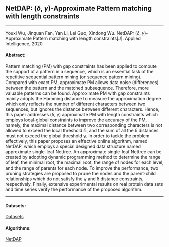 ## NetDAP: ($\delta$, $\gamma$)-Approximate Pattern matching with length constraints
***

Youxi Wu, Jinquan Fan, Yan Li, Lei Guo, Xindong Wu. NetDAP: ($\delta$, $\gamma$)-Approximate Pattern matching with length constraints[J]. Applied Intelligence, 2020.

#### Abstract:

Pattern matching (PM) with gap constraints has been applied to compute the support of a pattern in a sequence, which is an essential task of the repetitive sequential pattern mining (or sequence pattern mining). Compared with exact PM, approximate PM allows data noise (differences) between the pattern and the matched subsequence. Therefore, more valuable patterns can be found. Approximate PM with gap constraints mainly adopts the Hamming distance to measure the approximation degree which only reflects the number of different characters between two sequences, but ignores the distance between different characters. Hence, this paper addresses (δ, γ) approximate PM with length constraints which employs local-global constraints to improve the accuracy of the PM, namely, the maximal distance between two corresponding characters is not allowed to exceed the local threshold δ, and the sum of all the δ distances must not exceed the global threshold γ. In order to tackle the problem effectively, this paper proposes an effective online algorithm, named NetDAP, which employs a special designed data structure named approximate single-leaf Nettree. An approximate single-leaf Nettree can be created by adopting dynamic programming method to determine the range of leaf, the minimal root, the maximal root, the range of nodes for each level, and the range of parents for each node. To improve the performance, two pruning strategies are proposed to prune the nodes and the parent-child relationships which do not satisfy the γ and δ distance constraints, respectively. Finally, extensive experimental results on real protein data sets and time series verify the performance of the proposed algorithm.

---

#### Datasets:
[Datasets](https://github.com/wuc567/Pattern-Matching/tree/master/NetDAP/dataset)

#### Algorithms:

[NetDAP](https://github.com/wuc567/Pattern-Matching/tree/master/NetDAP/code)

